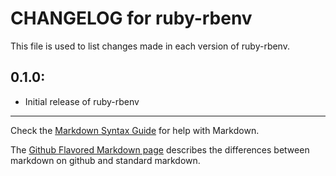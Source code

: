 # CHANGELOG for ruby-rbenv

This file is used to list changes made in each version of ruby-rbenv.

## 0.1.0:

* Initial release of ruby-rbenv

- - -
Check the [Markdown Syntax Guide](http://daringfireball.net/projects/markdown/syntax) for help with Markdown.

The [Github Flavored Markdown page](http://github.github.com/github-flavored-markdown/) describes the differences between markdown on github and standard markdown.
